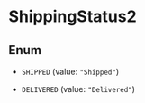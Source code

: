 

# ShippingStatus2

## Enum


* `SHIPPED` (value: `"Shipped"`)

* `DELIVERED` (value: `"Delivered"`)




